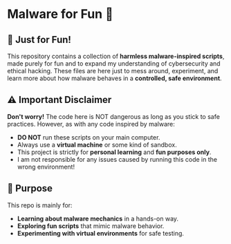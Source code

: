 # Malware for Fun 🎉

## 🤖 Just for Fun!

This repository contains a collection of **harmless malware-inspired scripts**, made purely for fun and to expand my understanding of cybersecurity and ethical hacking. These files are here just to mess around, experiment, and learn more about how malware behaves in a **controlled, safe environment**.

## ⚠️ Important Disclaimer

**Don't worry!** The code here is NOT dangerous as long as you stick to safe practices. However, as with any code inspired by malware:

- **DO NOT** run these scripts on your main computer.
- Always use a **virtual machine** or some kind of sandbox.
- This project is strictly for **personal learning** and **fun purposes only**.
- I am not responsible for any issues caused by running this code in the wrong environment!

## 🎯 Purpose

This repo is mainly for:
- **Learning about malware mechanics** in a hands-on way.
- **Exploring fun scripts** that mimic malware behavior.
- **Experimenting with virtual environments** for safe testing.
